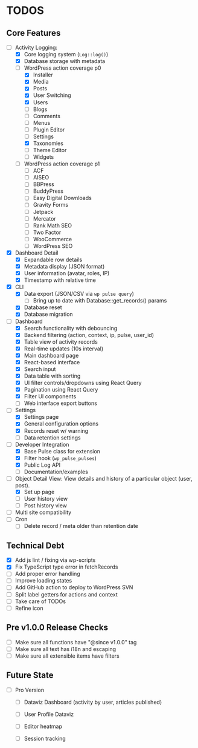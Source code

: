 # TODOS

## Core Features

- [ ] Activity Logging:
    - [x] Core logging system (`Log::log()`)
    - [x] Database storage with metadata
    - [ ] WordPress action coverage p0
        - [x] Installer
        - [x] Media
        - [x] Posts
        - [x] User Switching
        - [x] Users
        - [ ] Blogs
        - [ ] Comments
        - [ ] Menus
        - [ ] Plugin Editor
        - [ ] Settings
        - [x] Taxonomies
        - [ ] Theme Editor
        - [ ] Widgets
    - [ ] WordPress action coverage p1
        - [ ] ACF
        - [ ] AISEO
        - [ ] BBPress
        - [ ] BuddyPress
        - [ ] Easy Digital Downloads
        - [ ] Gravity Forms
        - [ ] Jetpack
        - [ ] Mercator
        - [ ] Rank Math SEO
        - [ ] Two Factor
        - [ ] WooCommerce
        - [ ] WordPress SEO
- [x] Dashboard Detail
    - [x] Expandable row details
    - [x] Metadata display (JSON format)
    - [x] User information (avatar, roles, IP)
    - [x] Timestamp with relative time
- [x] CLI
    - [x] Data export (JSON/CSV via `wp pulse query`)
        - [ ] Bring up to date with Database::get_records() params
    - [x] Database reset
    - [x] Database migration
- [ ] Dashboard
    - [x] Search functionality with debouncing
    - [x] Backend filtering (action, context, ip, pulse, user_id)
    - [x] Table view of activity records
    - [x] Real-time updates (10s interval)
    - [x] Main dashboard page
    - [x] React-based interface
    - [x] Search input
    - [x] Data table with sorting
    - [x] UI filter controls/dropdowns using React Query
    - [x] Pagination using React Query
    - [x] Filter UI components
    - [ ] Web interface export buttons
- [ ] Settings
    - [x] Settings page
    - [x] General configuration options
    - [x] Records reset w/ warning
    - [ ] Data retention settings
- [ ] Developer Integration
    - [x] Base Pulse class for extension
    - [x] Filter hook (`wp_pulse_pulses`) 
    - [x] Public Log API
    - [ ] Documentation/examples
- [ ] Object Detail View: View details and history of a particular object (user, post).
    - [x] Set up page
    - [ ] User history view
    - [ ] Post history view
- [ ] Multi site compatibility
- [ ] Cron
    - [ ] Delete record / meta older than retention date

## Technical Debt
- [x] Add js lint / fixing via wp-scripts
- [x] Fix TypeScript type error in fetchRecords
- [ ] Add proper error handling
- [ ] Improve loading states
- [ ] Add GitHub action to deploy to WordPress SVN
- [ ] Split label getters for actions and context
- [ ] Take care of TODOs
- [ ] Refine icon

## Pre v1.0.0 Release Checks
- [ ] Make sure all functions have "@since v1.0.0" tag
- [ ] Make sure all text has i18n and escaping
- [ ] Make sure all extensible items have filters

## Future State
- [ ] Pro Version
    - [ ] Dataviz Dashboard (activity by user, articles published)
    - [ ] User Profile Dataviz
    - [ ] Editor heatmap
    - [ ] Session tracking

